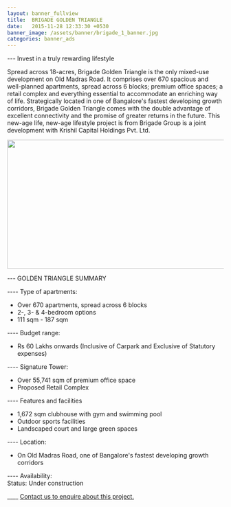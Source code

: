 ```yaml
---
layout: banner_fullview
title:  BRIGADE GOLDEN TRIANGLE
date:   2015-11-28 12:33:30 +0530
banner_image: /assets/banner/brigade_1_banner.jpg
categories: banner_ads
---
```


--- Invest in a truly rewarding lifestyle

Spread across 18-acres, Brigade Golden Triangle is the only mixed-use development on Old Madras Road. It comprises over 670 spacious and well-planned apartments, spread across 6 blocks; premium office spaces; a retail complex and everything essential to accommodate an enriching way of life.
Strategically located in one of Bangalore's fastest developing growth corridors, Brigade Golden Triangle comes with the double advantage of excellent connectivity and the promise of greater returns in the future. This new-age life, new-age lifestyle project is from Brigade Group is a joint development with Krishil Capital Holdings Pvt. Ltd.


<img src="{{ site.baseurl }} /assets/projects/brigade_golden_triangle/bgt_cover.tiff" class="PageImage" width="600px" height="300px">

--- GOLDEN TRIANGLE SUMMARY

---- Type of apartments:
* Over 670 apartments, spread across 6 blocks
* 2-, 3- & 4-bedroom options
* 111 sqm - 187 sqm

---- Budget range:
* Rs 60 Lakhs onwards (Inclusive of Carpark and Exclusive of Statutory expenses)

---- Signature Tower:
* Over 55,741 sqm of premium office space
* Proposed Retail Complex

---- Features and facilities
* 1,672 sqm clubhouse with gym and swimming pool
* Outdoor sports facilities
* Landscaped court and large green spaces

---- Location:
* On Old Madras Road, one of Bangalore's fastest developing growth corridors

---- Availability:  
Status: Under construction

____ <a href="{{ site.baseurl }}/contactus"> Contact us to enquire about this project. </a>